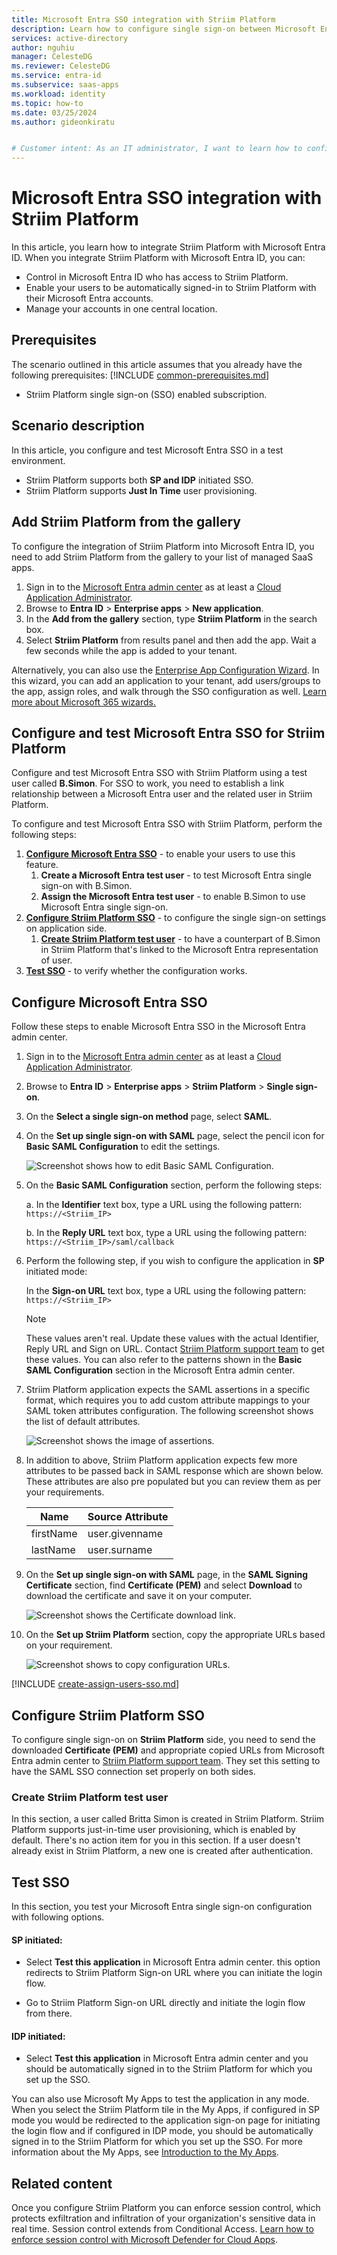 ```yaml
---
title: Microsoft Entra SSO integration with Striim Platform
description: Learn how to configure single sign-on between Microsoft Entra ID and Striim Platform.
services: active-directory
author: nguhiu
manager: CelesteDG
ms.reviewer: CelesteDG
ms.service: entra-id
ms.subservice: saas-apps
ms.workload: identity
ms.topic: how-to
ms.date: 03/25/2024
ms.author: gideonkiratu


# Customer intent: As an IT administrator, I want to learn how to configure single sign-on between Microsoft Entra ID and Striim Platform so that I can control who has access to Striim Platform, enable automatic sign-in with Microsoft Entra accounts, and manage my accounts in one central location.
---
```


# Microsoft Entra SSO integration with Striim Platform

In this article,  you learn how to integrate Striim Platform with Microsoft Entra ID. When you integrate Striim Platform with Microsoft Entra ID, you can:

* Control in Microsoft Entra ID who has access to Striim Platform.
* Enable your users to be automatically signed-in to Striim Platform with their Microsoft Entra accounts.
* Manage your accounts in one central location.

## Prerequisites
The scenario outlined in this article assumes that you already have the following prerequisites:
[!INCLUDE [common-prerequisites.md](~/identity/saas-apps/includes/common-prerequisites.md)]
* Striim Platform single sign-on (SSO) enabled subscription.

## Scenario description

In this article,  you configure and test Microsoft Entra SSO in a test environment.

* Striim Platform supports both **SP and IDP** initiated SSO.
* Striim Platform supports **Just In Time** user provisioning.

## Add Striim Platform from the gallery

To configure the integration of Striim Platform into Microsoft Entra ID, you need to add Striim Platform from the gallery to your list of managed SaaS apps.

1. Sign in to the [Microsoft Entra admin center](https://entra.microsoft.com) as at least a [Cloud Application Administrator](~/identity/role-based-access-control/permissions-reference.md#cloud-application-administrator).
1. Browse to **Entra ID** > **Enterprise apps** > **New application**.
1. In the **Add from the gallery** section, type **Striim Platform** in the search box.
1. Select **Striim Platform** from results panel and then add the app. Wait a few seconds while the app is added to your tenant.

Alternatively, you can also use the [Enterprise App Configuration Wizard](https://portal.office.com/AdminPortal/home?Q=Docs#/azureadappintegration). In this wizard, you can add an application to your tenant, add users/groups to the app, assign roles, and walk through the SSO configuration as well. [Learn more about Microsoft 365 wizards.](/microsoft-365/admin/misc/azure-ad-setup-guides)

## Configure and test Microsoft Entra SSO for Striim Platform

Configure and test Microsoft Entra SSO with Striim Platform using a test user called **B.Simon**. For SSO to work, you need to establish a link relationship between a Microsoft Entra user and the related user in Striim Platform.

To configure and test Microsoft Entra SSO with Striim Platform, perform the following steps:

1. **[Configure Microsoft Entra SSO](#configure-microsoft-entra-sso)** - to enable your users to use this feature.
    1. **Create a Microsoft Entra test user** - to test Microsoft Entra single sign-on with B.Simon.
    1. **Assign the Microsoft Entra test user** - to enable B.Simon to use Microsoft Entra single sign-on.
1. **[Configure Striim Platform SSO](#configure-striim-platform-sso)** - to configure the single sign-on settings on application side.
    1. **[Create Striim Platform test user](#create-striim-platform-test-user)** - to have a counterpart of B.Simon in Striim Platform that's linked to the Microsoft Entra representation of user.
1. **[Test SSO](#test-sso)** - to verify whether the configuration works.

## Configure Microsoft Entra SSO

Follow these steps to enable Microsoft Entra SSO in the Microsoft Entra admin center.

1. Sign in to the [Microsoft Entra admin center](https://entra.microsoft.com) as at least a [Cloud Application Administrator](~/identity/role-based-access-control/permissions-reference.md#cloud-application-administrator).
1. Browse to **Entra ID** > **Enterprise apps** > **Striim Platform** > **Single sign-on**.
1. On the **Select a single sign-on method** page, select **SAML**.
1. On the **Set up single sign-on with SAML** page, select the pencil icon for **Basic SAML Configuration** to edit the settings.

   ![Screenshot shows how to edit Basic SAML Configuration.](common/edit-urls.png "Basic Configuration")

1. On the **Basic SAML Configuration** section, perform the following steps:

    a. In the **Identifier** text box, type a URL using the following pattern:
    `https://<Striim_IP>`

    b. In the **Reply URL** text box, type a URL using the following pattern:
    `https://<Striim_IP>/saml/callback`

1. Perform the following step, if you wish to configure the application in **SP** initiated mode:

    In the **Sign-on URL** text box, type a URL using the following pattern:
    `https://<Striim_IP>`

	> [!NOTE]
	> These values aren't real. Update these values with the actual Identifier, Reply URL and Sign on URL. Contact [Striim Platform support team](mailto:fan@striim.com) to get these values. You can also refer to the patterns shown in the **Basic SAML Configuration** section in the Microsoft Entra admin center.

1. Striim Platform application expects the SAML assertions in a specific format, which requires you to add custom attribute mappings to your SAML token attributes configuration. The following screenshot shows the list of default attributes.

	![Screenshot shows the image of assertions.](common/default-attributes.png "Image")

1. In addition to above, Striim Platform application expects few more attributes to be passed back in SAML response which are shown below. These attributes are also pre populated but you can review them as per your requirements.
	
	| Name | Source Attribute|
	| ---------- | --------- |
	| firstName | user.givenname |
    | lastName | user.surname |

1. On the **Set up single sign-on with SAML** page, in the **SAML Signing Certificate** section, find **Certificate (PEM)** and select **Download** to download the certificate and save it on your computer.

	![Screenshot shows the Certificate download link.](common/certificate-base64-download.png "Certificate")

1. On the **Set up Striim Platform** section, copy the appropriate URLs based on your requirement.

	![Screenshot shows to copy configuration URLs.](common/copy-configuration-urls.png "Metadata")

<a name='create-a-microsoft-entra-id-test-user'></a>

[!INCLUDE [create-assign-users-sso.md](~/identity/saas-apps/includes/create-assign-users-sso.md)]

## Configure Striim Platform SSO

To configure single sign-on on **Striim Platform** side, you need to send the downloaded **Certificate (PEM)** and appropriate copied URLs from Microsoft Entra admin center to [Striim Platform support team](mailto:fan@striim.com). They set this setting to have the SAML SSO connection set properly on both sides.

### Create Striim Platform test user

In this section, a user called Britta Simon is created in Striim Platform. Striim Platform supports just-in-time user provisioning, which is enabled by default. There's no action item for you in this section. If a user doesn't already exist in Striim Platform, a new one is created after authentication.

## Test SSO 

In this section, you test your Microsoft Entra single sign-on configuration with following options.
 
#### SP initiated:
 
* Select **Test this application** in Microsoft Entra admin center. this option redirects to Striim Platform Sign-on URL where you can initiate the login flow.  
 
* Go to Striim Platform Sign-on URL directly and initiate the login flow from there.
 
#### IDP initiated:
 
* Select **Test this application** in Microsoft Entra admin center and you should be automatically signed in to the Striim Platform for which you set up the SSO.
 
You can also use Microsoft My Apps to test the application in any mode. When you select the Striim Platform tile in the My Apps, if configured in SP mode you would be redirected to the application sign-on page for initiating the login flow and if configured in IDP mode, you should be automatically signed in to the Striim Platform for which you set up the SSO. For more information about the My Apps, see [Introduction to the My Apps](https://support.microsoft.com/account-billing/sign-in-and-start-apps-from-the-my-apps-portal-2f3b1bae-0e5a-4a86-a33e-876fbd2a4510).

## Related content

Once you configure Striim Platform you can enforce session control, which protects exfiltration and infiltration of your organization's sensitive data in real time. Session control extends from Conditional Access. [Learn how to enforce session control with Microsoft Defender for Cloud Apps](/cloud-app-security/proxy-deployment-any-app).
